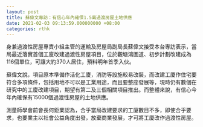 ```yaml
---
layout: post
title: 蘇偉文專訪：有信心年內確保1.5萬過渡房屋土地供應
date: 2021-02-03 09:13:59.000000000 +08:00
categories: rthk
---
```


身兼過渡性房屋專責小組主管的運輸及房屋局副局長蘇偉文接受本台專訪表示，當局最近落實首個工廈改建過渡性房屋項目，位於觀塘鴻圖道、初步計劃改建成為116個單位，可讓大約370人居住，預料明年首季入伙。

蘇偉文說，項目原本準備作活化工廈，消防等設施較易改裝，而改建工廈作住宅要符合多項條件，包括用地不可以是工業用途，而且要整座發展等，現時仍有數個在研究中的工廈改建項目，期望有第二及三個相關項目推出。而整體來說，有信心今年內確保有15000個過渡性房屋的土地供應。

測量師學會前會長何鉅業認為，合乎當局改建要求的工廈數目不多，即使合乎要求，也要業主以社會公益角度出發，放棄商業發展，才可將工廈改作過渡性房屋。
